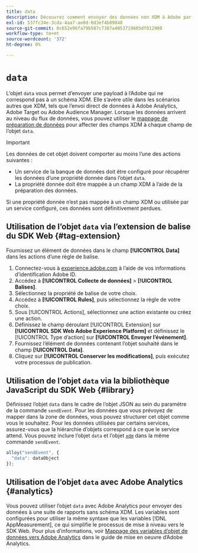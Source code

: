 ```yaml
---
title: data
description: Découvrez comment envoyer des données non XDM à Adobe par le biais de l’objet de données.
exl-id: 537fc34e-3cda-4aa7-ae0d-0d3ef4b89848
source-git-commit: 8c652e96fa79b587c7387a4053719605df012908
workflow-type: tm+mt
source-wordcount: '372'
ht-degree: 0%

---
```



# `data`

L’objet `data` vous permet d’envoyer une payload à l’Adobe qui ne correspond pas à un schéma XDM. Elle s’avère utile dans les scénarios autres que XDM, tels que l’envoi direct de données à Adobe Analytics, Adobe Target ou Adobe Audience Manager. Lorsque les données arrivent au niveau du flux de données, vous pouvez utiliser le [mappage de préparation de données](/help/data-prep/ui/mapping.md) pour affecter des champs XDM à chaque champ de l’objet `data`.

>[!IMPORTANT]
>
>Les données de cet objet doivent comporter au moins l’une des actions suivantes :
>
>* Un service de la banque de données doit être configuré pour récupérer les données d’une propriété donnée dans l’objet `data`.
>* La propriété donnée doit être mappée à un champ XDM à l’aide de la préparation des données.
>
>Si une propriété donnée n’est pas mappée à un champ XDM ou utilisée par un service configuré, ces données sont définitivement perdues.

## Utilisation de l’objet `data` via l’extension de balise du SDK Web {#tag-extension}

Fournissez un élément de données dans le champ **[!UICONTROL Data]** dans les actions d’une règle de balise.

1. Connectez-vous à [experience.adobe.com](https://experience.adobe.com?lang=fr) à l’aide de vos informations d’identification Adobe ID.
1. Accédez à **[!UICONTROL Collecte de données]** > **[!UICONTROL Balises]**.
1. Sélectionnez la propriété de balise de votre choix.
1. Accédez à **[!UICONTROL Rules]**, puis sélectionnez la règle de votre choix.
1. Sous [!UICONTROL Actions], sélectionnez une action existante ou créez une action.
1. Définissez le champ déroulant [!UICONTROL Extension] sur **[!UICONTROL SDK Web Adobe Experience Platform]** et définissez le [!UICONTROL Type d’action] sur **[!UICONTROL Envoyer l’événement]**.
1. Fournissez l’élément de données contenant l’objet souhaité dans le champ **[!UICONTROL Data]**.
1. Cliquez sur **[!UICONTROL Conserver les modifications]**, puis exécutez votre processus de publication.

## Utilisation de l’objet `data` via la bibliothèque JavaScript du SDK Web {#library}

Définissez l’objet `data` dans le cadre de l’objet JSON au sein du paramètre de la commande `sendEvent`. Pour les données que vous prévoyez de mapper dans la zone de données, vous pouvez structurer cet objet comme vous le souhaitez. Pour les données utilisées par certains services, assurez-vous que la hiérarchie d’objets correspond à ce que le service attend. Vous pouvez inclure l’objet `data` et l’objet [`xdm`](xdm.md) dans la même commande `sendEvent`.

```javascript
alloy("sendEvent", {
  "data": dataObject
});
```

## Utilisation de l’objet `data` avec Adobe Analytics {#analytics}

Vous pouvez utiliser l’objet `data` avec Adobe Analytics pour envoyer des données à une suite de rapports sans schéma XDM. Les variables sont configurées pour utiliser la même syntaxe que les variables [!DNL AppMeasurement], ce qui simplifie le processus de mise à niveau vers le SDK Web. Pour plus d’informations, voir [Mappage des variables d’objet de données vers Adobe Analytics](https://experienceleague.adobe.com/en/docs/analytics/implementation/aep-edge/data-var-mapping) dans le guide de mise en oeuvre d’Adobe Analytics.

